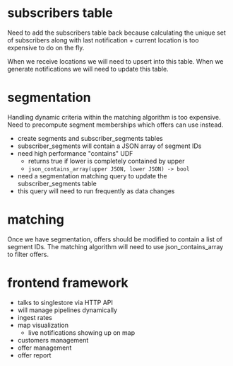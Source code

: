 # subscribers table

Need to add the subscribers table back because calculating the unique set of subscribers along with last notification + current location is too expensive to do on the fly.

When we receive locations we will need to upsert into this table.
When we generate notifications we will need to update this table.

# segmentation

Handling dynamic criteria within the matching algorithm is too expensive. Need to precompute segment memberships which offers can use instead.

- create segments and subscriber_segments tables
- subscriber_segments will contain a JSON array of segment IDs
- need high performance "contains" UDF
  - returns true if lower is completely contained by upper
  - `json_contains_array(upper JSON, lower JSON) -> bool`
- need a segmentation matching query to update the subscriber_segments table
- this query will need to run frequently as data changes

# matching

Once we have segmentation, offers should be modified to contain a list of segment IDs. The matching algorithm will need to use json_contains_array to filter offers.

# frontend framework

- talks to singlestore via HTTP API
- will manage pipelines dynamically
- ingest rates
- map visualization
  - live notifications showing up on map
- customers management
- offer management
- offer report
